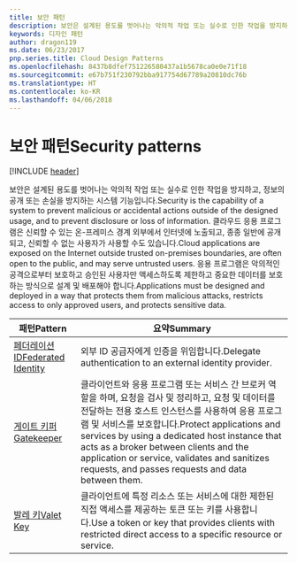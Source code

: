 ```yaml
---
title: 보안 패턴
description: 보안은 설계된 용도를 벗어나는 악의적 작업 또는 실수로 인한 작업을 방지하고, 정보의 공개 또는 손실을 방지하는 시스템 기능입니다. 클라우드 응용 프로그램은 신뢰할 수 있는 온-프레미스 경계 외부에서 인터넷에 노출되고, 종종 일반에 공개되고, 신뢰할 수 없는 사용자가 사용할 수도 있습니다. 응용 프로그램은 악의적인 공격으로부터 보호하고 승인된 사용자만 액세스하도록 제한하고 중요한 데이터를 보호하는 방식으로 설계 및 배포해야 합니다.
keywords: 디자인 패턴
author: dragon119
ms.date: 06/23/2017
pnp.series.title: Cloud Design Patterns
ms.openlocfilehash: 8437b8dfef751226580437a1b5678ca0e0e71f18
ms.sourcegitcommit: e67b751f230792bba917754d67789a20810dc76b
ms.translationtype: HT
ms.contentlocale: ko-KR
ms.lasthandoff: 04/06/2018
---
```

# <a name="security-patterns"></a><span data-ttu-id="7716c-106">보안 패턴</span><span class="sxs-lookup"><span data-stu-id="7716c-106">Security patterns</span></span>

[!INCLUDE [header](../../_includes/header.md)]

<span data-ttu-id="7716c-107">보안은 설계된 용도를 벗어나는 악의적 작업 또는 실수로 인한 작업을 방지하고, 정보의 공개 또는 손실을 방지하는 시스템 기능입니다.</span><span class="sxs-lookup"><span data-stu-id="7716c-107">Security is the capability of a system to prevent malicious or accidental actions outside of the designed usage, and to prevent disclosure or loss of information.</span></span> <span data-ttu-id="7716c-108">클라우드 응용 프로그램은 신뢰할 수 있는 온-프레미스 경계 외부에서 인터넷에 노출되고, 종종 일반에 공개되고, 신뢰할 수 없는 사용자가 사용할 수도 있습니다.</span><span class="sxs-lookup"><span data-stu-id="7716c-108">Cloud applications are exposed on the Internet outside trusted on-premises boundaries, are often open to the public, and may serve untrusted users.</span></span> <span data-ttu-id="7716c-109">응용 프로그램은 악의적인 공격으로부터 보호하고 승인된 사용자만 액세스하도록 제한하고 중요한 데이터를 보호하는 방식으로 설계 및 배포해야 합니다.</span><span class="sxs-lookup"><span data-stu-id="7716c-109">Applications must be designed and deployed in a way that protects them from malicious attacks, restricts access to only approved users, and protects sensitive data.</span></span>


|                    <span data-ttu-id="7716c-110">패턴</span><span class="sxs-lookup"><span data-stu-id="7716c-110">Pattern</span></span>                     |                                                                                                         <span data-ttu-id="7716c-111">요약</span><span class="sxs-lookup"><span data-stu-id="7716c-111">Summary</span></span>                                                                                                         |
|------------------------------------------------|-------------------------------------------------------------------------------------------------------------------------------------------------------------------------------------------------------------------------|
| [<span data-ttu-id="7716c-112">페더레이션 ID</span><span class="sxs-lookup"><span data-stu-id="7716c-112">Federated Identity</span></span>](../federated-identity.md) |                                                                                <span data-ttu-id="7716c-113">외부 ID 공급자에게 인증을 위임합니다.</span><span class="sxs-lookup"><span data-stu-id="7716c-113">Delegate authentication to an external identity provider.</span></span>                                                                                |
|         [<span data-ttu-id="7716c-114">게이트 키퍼</span><span class="sxs-lookup"><span data-stu-id="7716c-114">Gatekeeper</span></span>](../gatekeeper.md)         | <span data-ttu-id="7716c-115">클라이언트와 응용 프로그램 또는 서비스 간 브로커 역할을 하며, 요청을 검사 및 정리하고, 요청 및 데이터를 전달하는 전용 호스트 인스턴스를 사용하여 응용 프로그램 및 서비스를 보호합니다.</span><span class="sxs-lookup"><span data-stu-id="7716c-115">Protect applications and services by using a dedicated host instance that acts as a broker between clients and the application or service, validates and sanitizes requests, and passes requests and data between them.</span></span> |
|          [<span data-ttu-id="7716c-116">발레 키</span><span class="sxs-lookup"><span data-stu-id="7716c-116">Valet Key</span></span>](../valet-key.md)          |                                                        <span data-ttu-id="7716c-117">클라이언트에 특정 리소스 또는 서비스에 대한 제한된 직접 액세스를 제공하는 토큰 또는 키를 사용합니다.</span><span class="sxs-lookup"><span data-stu-id="7716c-117">Use a token or key that provides clients with restricted direct access to a specific resource or service.</span></span>                                                        |


